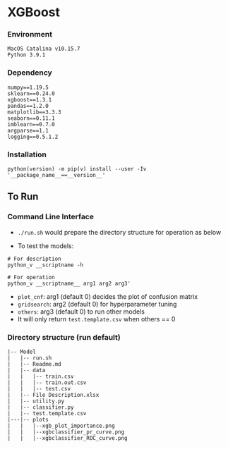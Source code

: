 # XGBoost

### Environment
```
MacOS Catalina v10.15.7
Python 3.9.1
```

### Dependency
```
numpy==1.19.5
sklearn==0.24.0
xgboost==1.3.1
pandas==1.2.0
matplotlib==3.3.3
seaborn==0.11.1
imblearn==0.7.0
argparse==1.1
logging==0.5.1.2
```

### Installation
```
python(version) -m pip(v) install --user -Iv '__package_name__==__version__'
```

## To Run

### Command Line Interface

* `./run.sh` would prepare the directory structure for operation as below

* To test the models:
```
# For description
python_v __scriptname -h

# For operation
python_v __scriptname__ arg1 arg2 arg3'
```
* `plot_cnf`: arg1 (default 0) decides the plot of confusion matrix
* `gridsearch`: arg2 (default 0) for hyperparameter tuning
* `others`: arg3 (default 0) to run other models
* It will only return `test.template.csv` when others == 0

### Directory structure (run default)

```
|-- Model
|   |-- run.sh
|   |-- Readme.md
|   |-- data
|   |   |-- train.csv
|   |   |-- train.out.csv
|   |   |-- test.csv
|   |-- File Description.xlsx
|   |-- utility.py
|   |-- classifier.py
|   |-- test.template.csv
|---|-- plots
|   |   |--xgb_plot_importance.png
|   |   |--xgbclassifier_pr_curve.png
|   |   |--xgbclassifier_ROC_curve.png
```
